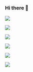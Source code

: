 ### Hi there 👋

<!--
**furuyashikiiori/furuyashikiiori** is a ✨ _special_ ✨ repository because its `README.md` (this file) appears on your GitHub profile.

Here are some ideas to get you started:

- 🔭 I’m currently working on ...
- 🌱 I’m currently learning ...
- 👯 I’m looking to collaborate on ...
- 🤔 I’m looking for help with ...
- 💬 Ask me about ...
- 📫 How to reach me: ...
- 😄 Pronouns: ...
- ⚡ Fun fact: ...
-->
![](https://github-readme-stats.vercel.app/api/top-langs?username=furuyashikiiori&show_icons=true&locale=en&layout=compact)

![](https://skillicons.dev/icons?i=html,css,js,react,python,PHP)

![](https://github-readme-stats.vercel.app/apiusername=furuyashikiiori&show_icons=true&theme=compact)

![](http://github-profile-summary-cards.vercel.app/api/cards/profile-details?username=furuyashikiiori&theme=aura_dark)

![](http://github-profile-summary-cards.vercel.app/api/cards/stats?username=furuyashikiiori&theme=aura_dark)

![](http://github-profile-summary-cards.vercel.app/api/cards/productive-time?username=furuyashikiiori&theme=aura_dark&utcOffset=8)
